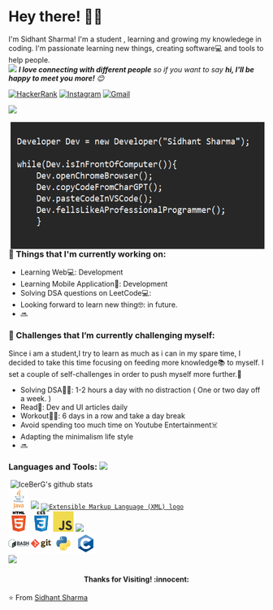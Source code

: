 
<!-- Greeting -->
# Hey there! :wave::smiley:

<!--Introduction -->
I'm Sidhant Sharma! I'm a student , learning and growing my knowledege in coding. I'm passionate learning new things, creating software:computer: and tools to help people.
<br>
<img src="https://media.giphy.com/media/LnQjpWaON8nhr21vNW/giphy.gif" width="40"> <em><b>I love connecting with different people</b> so if you want to say <b>hi, I'll be happy to meet you more!</b> :blush:</em>

<!-- Your badges -->
[![HackerRank](https://img.shields.io/badge/-warmachiness13-islamicgreen?style=flat&logo=HackerRank&logoColor=black)](https://www.hackerrank.com/profile/warmachiness13)
[![Instagram](https://img.shields.io/badge/-sidhant_sharma-c13584?style=flat&labelColor=c13584&logo=instagram&logoColor=white)](https://www.instagram.com/_.sidhant._15)
[![Gmail](https://img.shields.io/badge/-sidhantsharma1502-c14438?style=flat&logo=Gmail&logoColor=white)](mailto:sidhantsharma1502@gmail.com)

<!-- Profile View Count -->
![](https://komarev.com/ghpvc/?username=IceBerG-15&style=flat)

<!-- Working GIF -->
<img src="pic.png" alt="dev_object" align="right" width="500" height="250" />

### 💼  Things that I'm currently working on: 
* Learning Web💻: Development
* Learning Mobile Application📱: Development
* Solving DSA questions on LeetCode💻:
* Looking forward to learn new thing🤓: in future.
* 🔜

### 🌱 Challenges that I’m currently challenging myself:
Since i am a student,I try to learn as much as i can in my spare time, I decided to take this time focusing on feeding more knowledge:books: to myself. I set a couple of self-challenges in order to push myself more further.:running: 

* Solving DSA👨‍💻: 1-2 hours a day with no distraction ( One or two day off a week. ) 
* Read📰: Dev and UI articles daily 
* Workout🏋️‍♂️: 6 days in a row and take a day break 
* Avoid spending too much time on Youtube Entertainment☠️
* Adapting the minimalism life style
* 🔜

 ### Languages and Tools: <img src="https://media.giphy.com/media/WUlplcMpOCEmTGBtBW/giphy.gif" width="30">
<p> <!-- GitHub README Stats -->
  <a href="https://github.com/IceBerG-15?tab=repositories">
    <img width="500" height="auto" align="right" alt="IceBerG's github stats" 
         src="https://github-readme-stats.vercel.app/api?username=IceBerG-15&show_icons=true&theme=algolia&count_private=true" />
   <!-- <img width="30%" height="auto" align="right" alt="Joykishan's github stats" 
         src="https://github-readme-stats.vercel.app/api/top-langs/?username=joykishansharma&layout=compact" />
NOTE: Top languages does not indicate my skill level or something like that, it's a github metric of which languages i have the most code on github. -->
  </a>
 <!-- icons -->
<code><a href = "https://www.java.com/en/"><img height="40" src="https://raw.githubusercontent.com/github/explore/80688e429a7d4ef2fca1e82350fe8e3517d3494d/topics/java/java.png" alt="Java"></a></code>
<code><a title="Google, CC BY 2.5 &lt;https://creativecommons.org/licenses/by/2.5&gt;, via Wikimedia Commons" href="https://commons.wikimedia.org/wiki/File:Android_Studio_icon_(2023).svg"><img height="40 alt="Android Studio icon (2023)" src="https://upload.wikimedia.org/wikipedia/commons/thumb/c/c1/Android_Studio_icon_%282023%29.svg/16px-Android_Studio_icon_%282023%29.svg.png"></a></code>
<code><a title="™/®The World Wide Web Consortium (W3C), Public domain, via Wikimedia Commons" href="https://commons.wikimedia.org/wiki/File:Extensible_Markup_Language_(XML)_logo.svg"><img height="40" alt="Extensible Markup Language (XML) logo" src="https://upload.wikimedia.org/wikipedia/commons/thumb/2/2d/Extensible_Markup_Language_%28XML%29_logo.svg/64px-Extensible_Markup_Language_%28XML%29_logo.svg.png"></a></code>
<br>
<code><a href = "https://developer.mozilla.org/en-US/docs/Web/Guide/HTML/HTML5"><img height="40" src="https://raw.githubusercontent.com/github/explore/80688e429a7d4ef2fca1e82350fe8e3517d3494d/topics/html/html.png"></a></code>
<code><a href = "https://developer.mozilla.org/en-US/docs/Archive/CSS3"><img height="40" src="https://raw.githubusercontent.com/github/explore/80688e429a7d4ef2fca1e82350fe8e3517d3494d/topics/css/css.png"></a></code>
<code><a href = "https://developer.mozilla.org/en-US/docs/Web/JavaScript"><img height="40" src="https://raw.githubusercontent.com/github/explore/80688e429a7d4ef2fca1e82350fe8e3517d3494d/topics/javascript/javascript.png"></a></code>
<code><a href = "https://code.visualstudio.com/"><img height="40" src="https://upload.wikimedia.org/wikipedia/commons/thumb/9/9a/Visual_Studio_Code_1.35_icon.svg/1200px-Visual_Studio_Code_1.35_icon.svg.png"></a></code>
<br>
<code><a href = "https://www.gnu.org/software/bash/"><img height="40" src="https://raw.githubusercontent.com/github/explore/80688e429a7d4ef2fca1e82350fe8e3517d3494d/topics/bash/bash.png"></a></code>
<code><a href = "https://git-scm.com/"><img height="40" src="https://raw.githubusercontent.com/github/explore/80688e429a7d4ef2fca1e82350fe8e3517d3494d/topics/git/git.png"></a></code>
<code><a href = "https://www.python.org/"><img height="40" src="https://raw.githubusercontent.com/github/explore/80688e429a7d4ef2fca1e82350fe8e3517d3494d/topics/python/python.png"></a></code>
<code><img height="40" src="https://raw.githubusercontent.com/github/explore/80688e429a7d4ef2fca1e82350fe8e3517d3494d/topics/c/c.png" alt="C Language"></code>
<br>
<code><a title="alaa kaddour, CC BY-SA 4.0 &lt;https://creativecommons.org/licenses/by-sa/4.0&gt;, via Wikimedia Commons" href="https://commons.wikimedia.org/wiki/File:Sql_data_base_with_logo.svg"><img height="40 alt="Sql data base with logo" src="https://upload.wikimedia.org/wikipedia/commons/thumb/d/d7/Sql_data_base_with_logo.svg/512px-Sql_data_base_with_logo.svg.png"></a></code>
</p>

<h4 align="center"> Thanks for Visiting! :innocent:</h4>

:star: From [Sidhant Sharma](https://github.com/IceBerG-15)


